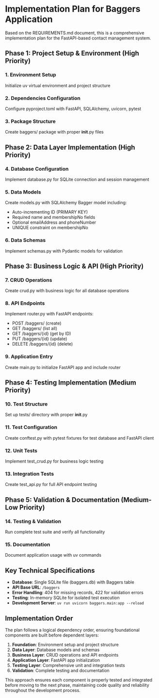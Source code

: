 # Implementation Plan for Baggers Application

Based on the REQUIREMENTS.md document, this is a comprehensive implementation plan for the FastAPI-based contact management system.

## **Phase 1: Project Setup & Environment (High Priority)**

### 1. Environment Setup
Initialize uv virtual environment and project structure

### 2. Dependencies Configuration
Configure pyproject.toml with FastAPI, SQLAlchemy, uvicorn, pytest

### 3. Package Structure
Create baggers/ package with proper __init__.py files

## **Phase 2: Data Layer Implementation (High Priority)**

### 4. Database Configuration
Implement database.py for SQLite connection and session management

### 5. Data Models
Create models.py with SQLAlchemy Bagger model including:
- Auto-incrementing ID (PRIMARY KEY)
- Required name and membershipNo fields
- Optional emailAddress and phoneNumber
- UNIQUE constraint on membershipNo

### 6. Data Schemas
Implement schemas.py with Pydantic models for validation

## **Phase 3: Business Logic & API (High Priority)**

### 7. CRUD Operations
Create crud.py with business logic for all database operations

### 8. API Endpoints
Implement router.py with FastAPI endpoints:
- POST /baggers/ (create)
- GET /baggers/ (list all)
- GET /baggers/{id} (get by ID)
- PUT /baggers/{id} (update)
- DELETE /baggers/{id} (delete)

### 9. Application Entry
Create main.py to initialize FastAPI app and include router

## **Phase 4: Testing Implementation (Medium Priority)**

### 10. Test Structure
Set up tests/ directory with proper __init__.py

### 11. Test Configuration
Create conftest.py with pytest fixtures for test database and FastAPI client

### 12. Unit Tests
Implement test_crud.py for business logic testing

### 13. Integration Tests
Create test_api.py for full API endpoint testing

## **Phase 5: Validation & Documentation (Medium-Low Priority)**

### 14. Testing & Validation
Run complete test suite and verify all functionality

### 15. Documentation
Document application usage with uv commands

## **Key Technical Specifications**

- **Database**: Single SQLite file (baggers.db) with Baggers table
- **API Base URL**: `/baggers`
- **Error Handling**: 404 for missing records, 422 for validation errors
- **Testing**: In-memory SQLite for isolated test execution
- **Development Server**: `uv run uvicorn baggers.main:app --reload`

## **Implementation Order**

The plan follows a logical dependency order, ensuring foundational components are built before dependent layers:

1. **Foundation**: Environment setup and project structure
2. **Data Layer**: Database models and schemas
3. **Business Layer**: CRUD operations and API endpoints
4. **Application Layer**: FastAPI app initialization
5. **Testing Layer**: Comprehensive unit and integration tests
6. **Validation**: Complete testing and documentation

This approach ensures each component is properly tested and integrated before moving to the next phase, maintaining code quality and reliability throughout the development process.